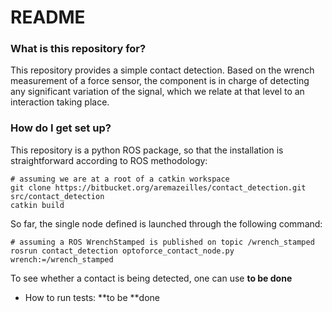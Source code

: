 # README #

### What is this repository for? ###

This repository provides a simple contact detection. Based on the wrench measurement of a force sensor, the component is in charge of detecting any significant variation of the signal, which we relate at that level to an interaction taking place. 

### How do I get set up? ###

This repository is a python ROS package, so that the installation is straightforward according to ROS methodology:
```
# assuming we are at a root of a catkin workspace
git clone https://bitbucket.org/aremazeilles/contact_detection.git src/contact_detection
catkin build
```
So far, the single node defined is launched through the following command:
```
# assuming a ROS WrenchStamped is published on topic /wrench_stamped
rosrun contact_detection optoforce_contact_node.py wrench:=/wrench_stamped
```
To see whether a contact is being detected, one can use **to be done**

* How to run tests: **to be **done